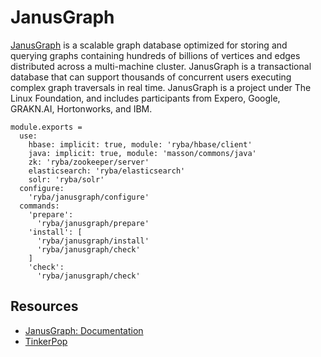 
# JanusGraph

[JanusGraph][website] is a scalable graph database optimized for storing and 
querying graphs containing hundreds of billions of vertices and edges distributed
across a  multi-machine cluster. JanusGraph is a transactional database that can
support thousands of concurrent users executing complex graph traversals in real time.
JanusGraph is a project under The Linux Foundation, and includes participants
from Expero, Google, GRAKN.AI, Hortonworks, and IBM. 

    module.exports =
      use:
        hbase: implicit: true, module: 'ryba/hbase/client'
        java: implicit: true, module: 'masson/commons/java'
        zk: 'ryba/zookeeper/server'
        elasticsearch: 'ryba/elasticsearch'
        solr: 'ryba/solr'
      configure:
        'ryba/janusgraph/configure'
      commands:
        'prepare':
          'ryba/janusgraph/prepare'
        'install': [
          'ryba/janusgraph/install'
          'ryba/janusgraph/check'
        ]
        'check':
          'ryba/janusgraph/check'

## Resources

*   [JanusGraph: Documentation](http://docs.janusgraph.org/0.1.1/)
*   [TinkerPop](http://www.tinkerpop.com/)

[website]: http://janusgraph.org/
